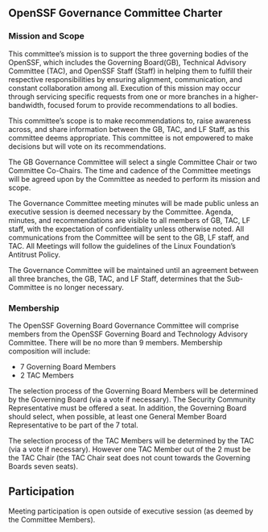 ## OpenSSF Governance Committee Charter
### Mission and Scope
This committee’s mission is to support the three governing bodies of the OpenSSF, which includes the Governing Board(GB), Technical Advisory Committee (TAC), and OpenSSF Staff (Staff) in helping them to fulfill their respective responsibilities by ensuring alignment, communication, and constant collaboration among all. Execution of this mission may occur through servicing specific requests from one or more branches in a higher-bandwidth, focused forum to provide recommendations to all bodies.  

This committee’s scope is to make recommendations to, raise awareness across, and share information between the GB, TAC, and LF Staff, as this committee deems appropriate. This committee is not empowered to make decisions but will vote on its recommendations.  

The GB Governance Committee will select a single Committee Chair or two Committee Co-Chairs. The time and cadence of the Committee meetings will be agreed upon by the Committee as needed to perform its mission and scope.

The Governance Committee meeting minutes will be made public unless an executive session is deemed necessary by the Committee. Agenda, minutes, and recommendations are visible to all members of GB, TAC, LF staff, with the expectation of confidentiality unless otherwise noted. All communications from the Committee will be sent to the GB, LF staff, and TAC. All Meetings will follow the guidelines of the Linux Foundation’s Antitrust Policy. 

The Governance Committee will be maintained until an agreement between all three branches, the GB, TAC, and LF Staff, determines that the Sub-Committee is no longer necessary. 

### Membership
The OpenSSF Governing Board Governance Committee will comprise members from the OpenSSF Governing Board and Technology Advisory Committee. There will be no more than 9 members. Membership composition will include:
- 7 Governing Board Members
- 2 TAC Members

The selection process of the Governing Board Members will be determined by the Governing Board (via a vote if necessary). The Security Community Representative must be offered a seat. In addition, the Governing Board should select, when possible, at least one General Member Board Representative to be part of the 7 total. 


The selection process of the TAC Members will be determined by the TAC (via a vote if necessary). However one TAC Member out of the 2 must be the TAC Chair (the TAC Chair seat does not count towards the Governing Boards seven seats).

## Participation
Meeting participation is open outside of executive session (as deemed by the Committee Members). 
